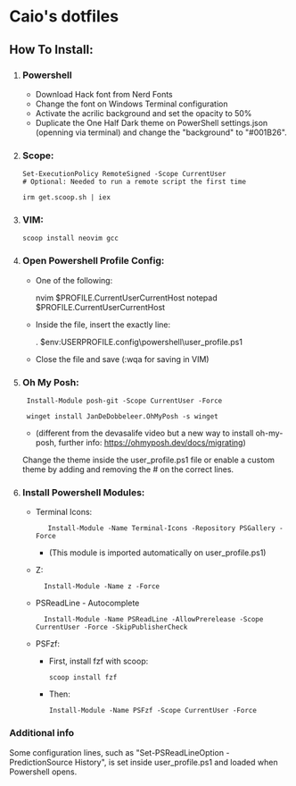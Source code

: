 # Caio's dotfiles

## How To Install:

1. ### Powershell 
   - Download Hack font from Nerd Fonts
   - Change the font on Windows Terminal configuration
   - Activate the acrilic background and set the opacity to 50%
   - Duplicate the One Half Dark theme on PowerShell settings.json (openning via terminal) and change the "background" to "#001B26".

1.  ### Scope:

        Set-ExecutionPolicy RemoteSigned -Scope CurrentUser 
        # Optional: Needed to run a remote script the first time

        irm get.scoop.sh | iex

1.  ### VIM:

        scoop install neovim gcc

1.  ### Open Powershell Profile Config:

    - One of the following:
 
        nvim $PROFILE.CurrentUserCurrentHost
        notepad $PROFILE.CurrentUserCurrentHost

    - Inside the file, insert the exactly line:

        . $env:USERPROFILE\.config\powershell\user_profile.ps1

    - Close the file and save (:wqa for saving in VIM)
  
1. ### Oh My Posh:

        Install-Module posh-git -Scope CurrentUser -Force

        winget install JanDeDobbeleer.OhMyPosh -s winget
   - (different from the devasalife video but a new way to install oh-my-posh, further info: https://ohmyposh.dev/docs/migrating)

    Change the theme inside the user_profile.ps1 file or enable a custom theme by adding and removing the # on the correct lines.

1. ### Install Powershell Modules:

   - Terminal Icons: 

            Install-Module -Name Terminal-Icons -Repository PSGallery -Force
      - (This module is imported automatically on user_profile.ps1)

   - Z: 

           Install-Module -Name z -Force

   - PSReadLine - Autocomplete

           Install-Module -Name PSReadLine -AllowPrerelease -Scope CurrentUser -Force -SkipPublisherCheck

   - PSFzf:

     - First, install fzf with scoop:

           scoop install fzf

     - Then:
     
           Install-Module -Name PSFzf -Scope CurrentUser -Force

### Additional info

Some configuration lines, such as "Set-PSReadLineOption -PredictionSource History", is set inside user_profile.ps1 and loaded when Powershell opens.

